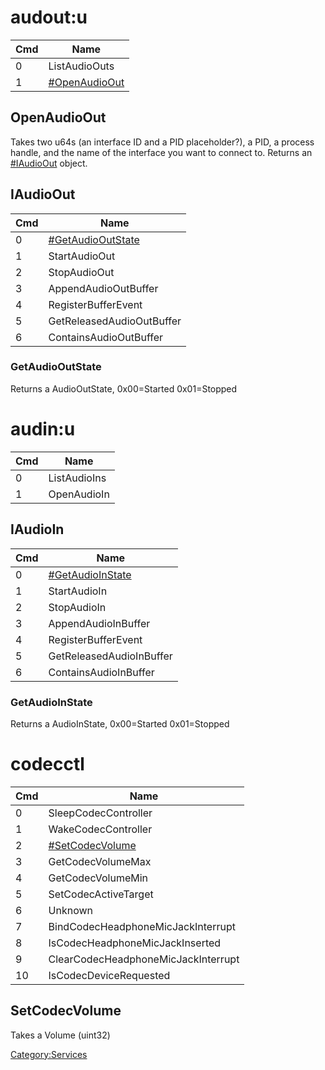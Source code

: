 # audout:u

| Cmd | Name                                       |
| --- | ------------------------------------------ |
| 0   | ListAudioOuts                              |
| 1   | [\#OpenAudioOut](#OpenAudioOut "wikilink") |

## OpenAudioOut

Takes two u64s (an interface ID and a PID placeholder?), a PID, a
process handle, and the name of the interface you want to connect to.
Returns an [\#IAudioOut](#IAudioOut "wikilink") object.

## IAudioOut

| Cmd | Name                                               |
| --- | -------------------------------------------------- |
| 0   | [\#GetAudioOutState](#GetAudioOutState "wikilink") |
| 1   | StartAudioOut                                      |
| 2   | StopAudioOut                                       |
| 3   | AppendAudioOutBuffer                               |
| 4   | RegisterBufferEvent                                |
| 5   | GetReleasedAudioOutBuffer                          |
| 6   | ContainsAudioOutBuffer                             |

### GetAudioOutState

Returns a AudioOutState, 0x00=Started 0x01=Stopped

# audin:u

| Cmd | Name         |
| --- | ------------ |
| 0   | ListAudioIns |
| 1   | OpenAudioIn  |

## IAudioIn

| Cmd | Name                                             |
| --- | ------------------------------------------------ |
| 0   | [\#GetAudioInState](#GetAudioInState "wikilink") |
| 1   | StartAudioIn                                     |
| 2   | StopAudioIn                                      |
| 3   | AppendAudioInBuffer                              |
| 4   | RegisterBufferEvent                              |
| 5   | GetReleasedAudioInBuffer                         |
| 6   | ContainsAudioInBuffer                            |

### GetAudioInState

Returns a AudioInState, 0x00=Started 0x01=Stopped

# codecctl

| Cmd | Name                                           |
| --- | ---------------------------------------------- |
| 0   | SleepCodecController                           |
| 1   | WakeCodecController                            |
| 2   | [\#SetCodecVolume](#SetCodecVolume "wikilink") |
| 3   | GetCodecVolumeMax                              |
| 4   | GetCodecVolumeMin                              |
| 5   | SetCodecActiveTarget                           |
| 6   | Unknown                                        |
| 7   | BindCodecHeadphoneMicJackInterrupt             |
| 8   | IsCodecHeadphoneMicJackInserted                |
| 9   | ClearCodecHeadphoneMicJackInterrupt            |
| 10  | IsCodecDeviceRequested                         |

## SetCodecVolume

Takes a Volume (uint32)

[Category:Services](Category:Services "wikilink")
